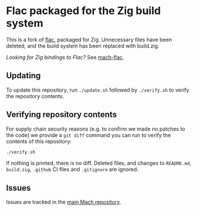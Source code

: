 # Flac packaged for the Zig build system

This is a fork of [flac](https://github.com/xiph/flac), packaged for Zig. Unnecessary files have been deleted, and the build system has been replaced with build.zig.

_Looking for Zig bindings to Flac?_ See [mach-flac](https://github.com/hexops/mach-flac).

## Updating

To update this repository, run `./update.sh` followed by `./verify.sh` to verify the repository contents.

## Verifying repository contents

For supply chain security reasons (e.g. to confirm we made no patches to the code) we provide a `git diff` command you can run to verify the contents of this repository:

```sh
./verify.sh
```

If nothing is printed, there is no diff. Deleted files, and changes to `README.md`, `build.zig`, `.github` CI files and `.gitignore` are ignored.

## Issues

Issues are tracked in the [main Mach repository](https://github.com/hexops/mach/issues?q=is%3Aissue+is%3Aopen+label%3Astandalone).
